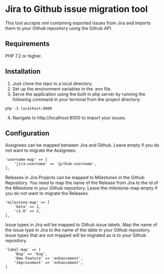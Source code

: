 # Jira to Github issue migration tool
This tool accepts xml containing exported issues from Jira and imports them to your Github repository using the Github API.

## Requirements
PHP 7.2 or higher.

## Installation
1. Just clone the repo to a local directory.
2. Set up the environment variables in the .env file.
3. Serve the application using the built in php server by running the following command in your terminal from the project directory:
```
php -S localhost:8000
```
4. Navigate to http://localhost:8000 to import your issues.

## Configuration
Assignees can be mapped between Jira and Github. Leave empty if you do not want to migrate the Assignees.
```
'username-map' => [
    'jira-username' => 'github-username',
],
```

Releases in Jira Projects can be mapped to Milestones in the Github Repository. You need to map the name of the Release from Jira to the id of the Milestone in your Github repository. Leave the milestone-map empty if you do not want to migrate the Releases.
```
'milestone-map' => [
    'beta' => 1,
    'v1.0' => 2,
],
```

Issue types in Jira will be mapped to Github issue labels. Map the name of the issue type in Jira to the name of the lable in your Github repository. Issue types that are not mapped will be migrated as is to your Github repository.
```
'label-map' => [
    'Bug' => 'bug',
    'New Feature' => 'enhancement',
    'Improvement' => 'enhancement',
]
```